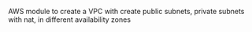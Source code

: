 AWS module to create a VPC with create public subnets, private subnets with nat, in different availability zones